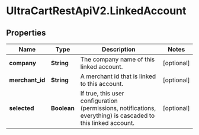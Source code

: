 # UltraCartRestApiV2.LinkedAccount

## Properties
Name | Type | Description | Notes
------------ | ------------- | ------------- | -------------
**company** | **String** | The company name of this linked account. | [optional] 
**merchant_id** | **String** | A merchant id that is linked to this account. | [optional] 
**selected** | **Boolean** | If true, this user configuration (permissions, notifications, everything) is cascaded to this linked account. | [optional] 


